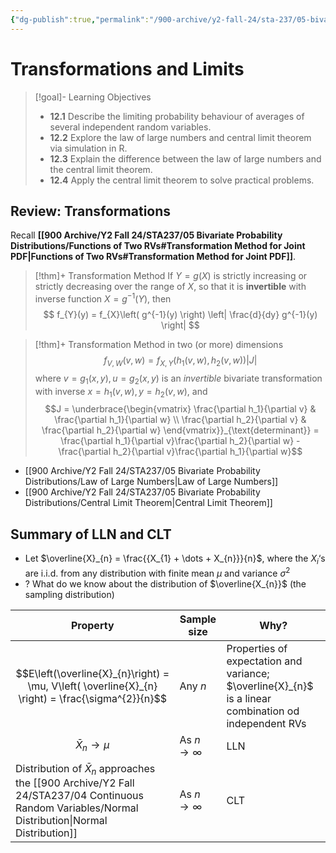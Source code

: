 ```yaml
---
{"dg-publish":true,"permalink":"/900-archive/y2-fall-24/sta-237/05-bivariate-probability-distributions/week-12-transformations-and-limits/","tags":["lecture","note","stats","university"],"created":"2024-12-02T15:26:08.723-08:00","updated":"2024-12-06T04:19:56.000-08:00"}
---
```



# Transformations and Limits

> [!goal]- Learning Objectives
> - **12.1** Describe the limiting probability behaviour of averages of several independent random variables.
> - **12.2** Explore the law of large numbers and central limit theorem via simulation in R.
> - **12.3** Explain the difference between the law of large numbers and the central limit theorem.
> - **12.4** Apply the central limit theorem to solve practical problems.

## Review: Transformations

Recall **[[900 Archive/Y2 Fall 24/STA237/05 Bivariate Probability Distributions/Functions of Two RVs#Transformation Method for Joint PDF\|Functions of Two RVs#Transformation Method for Joint PDF]]**.

> [!thm]+ Transformation Method
> If $Y = g(X)$ is strictly increasing or strictly decreasing over the range of $X$, so that it is **invertible** with inverse function $X = g^{-1}(Y)$, then
> $$
> f_{Y}(y) = f_{X}\left( g^{-1}(y) \right) \left| \frac{d}{dy} g^{-1}(y) \right| 
> $$

> [!thm]+ Transformation Method in two (or more) dimensions
> $$
> f_{V, W}(v, w) = f_{X, Y}\left( h_{1}(v, w), h_{2}(v, w) \right) |J|
> $$
> where $v = g_{1}(x, y), u = g_{2}(x, y)$ is an *invertible* bivariate transformation with inverse $x = h_{1}(v, w), y = h_{2}(v, w)$, and
> $$J = \underbrace{\begin{vmatrix}
> \frac{\partial h_1}{\partial v} & \frac{\partial h_1}{\partial w} \\
> \frac{\partial h_2}{\partial v} & \frac{\partial h_2}{\partial w}
> \end{vmatrix}}_{\text{determinant}} =
> \frac{\partial h_1}{\partial v}\frac{\partial h_2}{\partial w} -
> \frac{\partial h_2}{\partial v}\frac{\partial h_1}{\partial w}$$

- [[900 Archive/Y2 Fall 24/STA237/05 Bivariate Probability Distributions/Law of Large Numbers\|Law of Large Numbers]]
- [[900 Archive/Y2 Fall 24/STA237/05 Bivariate Probability Distributions/Central Limit Theorem\|Central Limit Theorem]]

## Summary of LLN and CLT

- Let $\overline{X}_{n} = \frac{{X_{1} + \dots + X_{n}}}{n}$, where the $X_{i}$‘s are i.i.d. from any distribution with finite mean $\mu$ and variance $\sigma^{2}$
- ? What do we know about the distribution of $\overline{X_{n}}$ (the sampling distribution)

| Property                                                                                          | Sample size       | Why?                                                                                                  |
| ------------------------------------------------------------------------------------------------- | ----------------- | ----------------------------------------------------------------------------------------------------- |
| $$E\left(\overline{X}_{n}\right) = \mu, V\left( \overline{X}_{n} \right) = \frac{\sigma^{2}}{n}$$ | Any $n$           | Properties of expectation and variance; $\overline{X}_{n}$ is a linear combination od independent RVs |
| $$\bar{X}_{n} \to \mu$$                                                                           | As $n \to \infty$ | LLN                                                                                                   |
| Distribution of $\bar{X}_{n}$ approaches the [[900 Archive/Y2 Fall 24/STA237/04 Continuous Random Variables/Normal Distribution\|Normal Distribution]]                              | As $n \to \infty$ | CLT                                                                                                   |
